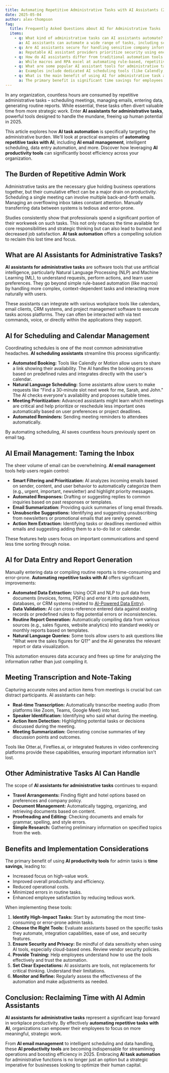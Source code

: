 ```yaml
---
title: Automating Repetitive Administrative Tasks with AI Assistants (2025)
date: 2025-05-04
author: alex-thompson
faq:
  title: Frequently Asked Questions about AI for Administrative Tasks
  items:
    - q: What kind of administrative tasks can AI assistants automate?
      a: AI assistants can automate a wide range of tasks, including scheduling meetings, managing calendars, filtering and prioritizing emails, drafting standard responses, transcribing meeting notes, managing travel arrangements, basic data entry, generating simple reports, and reminding users of deadlines.
    - q: Are AI assistants secure for handling sensitive company information?
      a: Reputable AI assistant providers prioritize security using encryption, access controls, and compliance with data privacy regulations (like GDPR). However, it's crucial to review the security policies of any tool, configure settings appropriately, and ensure employees understand best practices for using AI with sensitive data.
    - q: How do AI assistants differ from traditional automation tools like macros or RPA?
      a: While macros and RPA excel at automating rule-based, repetitive tasks within specific applications, AI assistants often incorporate natural language processing and machine learning. This allows them to understand context, handle more varied requests, learn user preferences, and interact more flexibly across different platforms (email, calendar, chat).
    - q: What are some popular AI assistant tools for administrative tasks?
      a: Examples include dedicated AI scheduling tools (like Calendly, Motion), AI features within productivity suites (like Microsoft Copilot for Microsoft 365, Google Workspace Duet AI), specialized email management tools, and broader AI assistants that integrate various functions. No-code platforms like Zapier can also be used to build custom AI admin workflows.
    - q: What is the main benefit of using AI for administrative task automation?
      a: The primary benefit is significant time savings for employees. By offloading routine, time-consuming administrative tasks to AI, professionals can free up their schedules to focus on more strategic, complex, and high-value work that requires human judgment and creativity, ultimately boosting overall productivity and job satisfaction.
---
```

In any organization, countless hours are consumed by repetitive administrative tasks – scheduling meetings, managing emails, entering data, generating routine reports. While essential, these tasks often divert valuable time from more strategic work. Enter **AI assistants for administrative tasks**, powerful tools designed to handle the mundane, freeing up human potential in 2025.

This article explores how **AI task automation** is specifically targeting the administrative burden. We'll look at practical examples of **automating repetitive tasks with AI**, including **AI email management**, intelligent scheduling, data entry automation, and more. Discover how leveraging **AI productivity tools** can significantly boost efficiency across your organization.

## The Burden of Repetitive Admin Work

Administrative tasks are the necessary glue holding business operations together, but their cumulative effect can be a major drain on productivity. Scheduling a single meeting can involve multiple back-and-forth emails. Managing an overflowing inbox takes constant attention. Manually transferring data between systems is tedious and error-prone.

Studies consistently show that professionals spend a significant portion of their workweek on such tasks. This not only reduces the time available for core responsibilities and strategic thinking but can also lead to burnout and decreased job satisfaction. **AI task automation** offers a compelling solution to reclaim this lost time and focus.

## What are AI Assistants for Administrative Tasks?

**AI assistants for administrative tasks** are software tools that use artificial intelligence, particularly Natural Language Processing (NLP) and Machine Learning (ML), to understand requests, perform actions, and learn user preferences. They go beyond simple rule-based automation (like macros) by handling more complex, context-dependent tasks and interacting more naturally with users.

These assistants can integrate with various workplace tools like calendars, email clients, CRM systems, and project management software to execute tasks across platforms. They can often be interacted with via text commands, voice, or directly within the applications they support.

## AI for Scheduling and Calendar Management

Coordinating schedules is one of the most common administrative headaches. **AI scheduling assistants** streamline this process significantly:

*   **Automated Booking:** Tools like Calendly or Motion allow users to share a link showing their availability. The AI handles the booking process based on predefined rules and integrates directly with the user's calendar.
*   **Natural Language Scheduling:** Some assistants allow users to make requests like "Find a 30-minute slot next week for me, Sarah, and John." The AI checks everyone's availability and proposes suitable times.
*   **Meeting Prioritization:** Advanced assistants might learn which meetings are critical and help prioritize or reschedule less important ones automatically based on user preferences or project deadlines.
*   **Automated Reminders:** Sending meeting reminders to attendees automatically.

By automating scheduling, AI saves countless hours previously spent on email tag.

## AI Email Management: Taming the Inbox

The sheer volume of email can be overwhelming. **AI email management** tools help users regain control:

*   **Smart Filtering and Prioritization:** AI analyzes incoming emails based on sender, content, and user behavior to automatically categorize them (e.g., urgent, important, newsletter) and highlight priority messages.
*   **Automated Responses:** Drafting or suggesting replies to common inquiries based on past responses or templates.
*   **Email Summarization:** Providing quick summaries of long email threads.
*   **Unsubscribe Suggestions:** Identifying and suggesting unsubscribing from newsletters or promotional emails that are rarely opened.
*   **Action Item Extraction:** Identifying tasks or deadlines mentioned within emails and suggesting adding them to a to-do list or calendar.

These features help users focus on important communications and spend less time sorting through noise.

## AI for Data Entry and Report Generation

Manually entering data or compiling routine reports is time-consuming and error-prone. **Automating repetitive tasks with AI** offers significant improvements:

*   **Automated Data Extraction:** Using OCR and NLP to pull data from documents (invoices, forms, PDFs) and enter it into spreadsheets, databases, or CRM systems (related to [AI-Powered Data Entry](ai-powered-data-entry-and-processing-automation-explained_en.html)).
*   **Data Validation:** AI can cross-reference entered data against existing records or predefined rules to flag potential errors or inconsistencies.
*   **Routine Report Generation:** Automatically compiling data from various sources (e.g., sales figures, website analytics) into standard weekly or monthly reports based on templates.
*   **Natural Language Queries:** Some tools allow users to ask questions like "What were the sales figures for Q1?" and the AI generates the relevant report or data visualization.

This automation ensures data accuracy and frees up time for analyzing the information rather than just compiling it.

## Meeting Transcription and Note-Taking

Capturing accurate notes and action items from meetings is crucial but can distract participants. AI assistants can help:

*   **Real-time Transcription:** Automatically transcribe meeting audio (from platforms like Zoom, Teams, Google Meet) into text.
*   **Speaker Identification:** Identifying who said what during the meeting.
*   **Action Item Detection:** Highlighting potential tasks or decisions discussed during the meeting.
*   **Meeting Summarization:** Generating concise summaries of key discussion points and outcomes.

Tools like Otter.ai, Fireflies.ai, or integrated features in video conferencing platforms provide these capabilities, ensuring important information isn't lost.

## Other Administrative Tasks AI Can Handle

The scope of **AI assistants for administrative tasks** continues to expand:

*   **Travel Arrangements:** Finding flight and hotel options based on preferences and company policy.
*   **Document Management:** Automatically tagging, organizing, and retrieving documents based on content.
*   **Proofreading and Editing:** Checking documents and emails for grammar, spelling, and style errors.
*   **Simple Research:** Gathering preliminary information on specified topics from the web.

## Benefits and Implementation Considerations

The primary benefit of using **AI productivity tools** for admin tasks is **time savings**, leading to:

*   Increased focus on high-value work.
*   Improved overall productivity and efficiency.
*   Reduced operational costs.
*   Minimized errors in routine tasks.
*   Enhanced employee satisfaction by reducing tedious work.

When implementing these tools:

1.  **Identify High-Impact Tasks:** Start by automating the most time-consuming or error-prone admin tasks.
2.  **Choose the Right Tools:** Evaluate assistants based on the specific tasks they automate, integration capabilities, ease of use, and security features.
3.  **Ensure Security and Privacy:** Be mindful of data sensitivity when using AI tools, especially cloud-based ones. Review vendor security policies.
4.  **Provide Training:** Help employees understand how to use the tools effectively and trust the automation.
5.  **Set Clear Expectations:** AI assistants are tools, not replacements for critical thinking. Understand their limitations.
6.  **Monitor and Refine:** Regularly assess the effectiveness of the automation and make adjustments as needed.

## Conclusion: Reclaiming Time with AI Admin Assistants

**AI assistants for administrative tasks** represent a significant leap forward in workplace productivity. By effectively **automating repetitive tasks with AI**, organizations can empower their employees to focus on more meaningful, strategic work.

From **AI email management** to intelligent scheduling and data handling, these **AI productivity tools** are becoming indispensable for streamlining operations and boosting efficiency in 2025. Embracing **AI task automation** for administrative functions is no longer just an option but a strategic imperative for businesses looking to optimize their human capital.